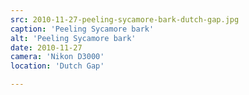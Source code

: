 ```yaml
---
src: 2010-11-27-peeling-sycamore-bark-dutch-gap.jpg
caption: 'Peeling Sycamore bark'
alt: 'Peeling Sycamore bark'
date: 2010-11-27
camera: 'Nikon D3000'
location: 'Dutch Gap'

---
```


